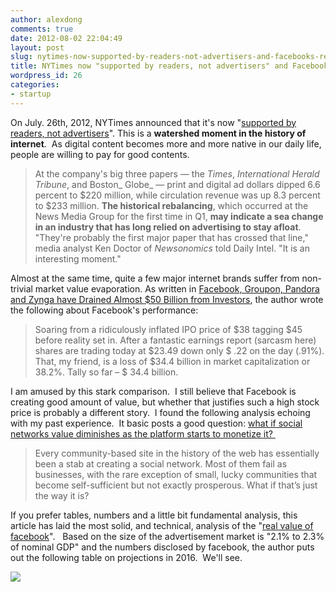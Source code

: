 ```yaml
---
author: alexdong
comments: true
date: 2012-08-02 22:04:49
layout: post
slug: nytimes-now-supported-by-readers-not-advertisers-and-facebooks-real-value
title: NYTimes now "supported by readers, not advertisers" and Facebook's real value.
wordpress_id: 26
categories:
- startup
---
```


On July. 26th, 2012, NYTimes announced that it's now "[supported by readers, not advertisers](http://nymag.com/daily/intel/2012/07/new-york-times-supported-by-readers-not-advertisers.html)". This is a **watershed moment in the history of internet**.  As digital content becomes more and more native in our daily life, people are willing to pay for good contents.


> At the company's big three papers — the _Times_, _International Herald Tribune_, and Boston_ Globe_ — print and digital ad dollars dipped 6.6 percent to $220 million, while circulation revenue was up 8.3 percent to $233 million. **The historical rebalancing**, which occurred at the News Media Group for the first time in Q1, **may indicate a sea change in an industry that has long relied on advertising to stay afloat**. "They're probably the first major paper that has crossed that line," media analyst Ken Doctor of _Newsonomics_ told Daily Intel. "It is an interesting moment."


Almost at the same time, quite a few major internet brands suffer from non-trivial market value evaporation. As written in [Facebook, Groupon, Pandora and Zynga have Drained Almost $50 Billion from Investors](http://www.dailydealmedia.com/789facebook-groupon-pandora-and-zynga-have-drained-almost-50-billion-from-investors/), the author wrote the following about Facebook's performance:


> Soaring from a ridiculously inflated IPO price of $38 tagging $45 before reality set in. After a fantastic earnings report (sarcasm here) shares are trading today at $23.49 down only $ .22 on the day (.91%). That, my friend, is a loss of $34.4 billion in market capitalization or 38.2%. Tally so far – $ 34.4 billion.


I am amused by this stark comparison.  I still believe that Facebook is creating good amount of value, but whether that justifies such a high stock price is probably a different story.  I found the following analysis echoing with my past experience.  It basic posts a good question: [what if social networks value diminishes as the platform starts to monetize it? ](http://powazek.com/posts/3024)


> Every community-based site in the history of the web has essentially been a stab at creating a social network. Most of them fail as businesses, with the rare exception of small, lucky communities that become self-sufficient but not exactly prosperous. What if that’s just the way it is?


If you prefer tables, numbers and a little bit fundamental analysis, this article has laid the most solid, and technical, analysis of the "[real value of facebook](http://www.econmatters.com/2012/05/whats-fair-value-for-facebook-stock.html)".   Based on the size of the advertisement market is "2.1% to 2.3% of nominal GDP" and the numbers disclosed by facebook, the author puts out the following table on projections in 2016.  We'll see.

![](http://static.cdn-seekingalpha.com/uploads/2012/5/8/394803-13364868693649504-Andrew-Butter_origin.png)
